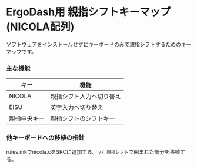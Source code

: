 # ErgoDash用 親指シフトキーマップ (NICOLA配列)

ソフトウェアをインストールせずにキーボードのみで親指シフトするためのキーマップです。

### 主な機能

|キー|機能|
|----|----|
|NICOLA|親指シフト入力へ切り替え|
|EISU|英字入力へ切り替え|
|親指中央キー|親指シフトのシフトキー|

### 他キーボードへの移植の指針

rules.mkでnicola.cをSRCに追加する。
`// 親指シフト`で囲まれた部分を移植する。
